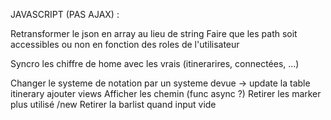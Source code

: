 JAVASCRIPT (PAS AJAX) :

Retransformer le json en array au lieu de string
Faire que les path soit accessibles ou non en fonction des roles de l'utilisateur

Syncro les chiffre de home avec les vrais (itinerarires, connectées, ...)

Changer le systeme de notation par un systeme devue -> update la table itinerary ajouter views
Afficher les chemin (func async ?)
Retirer les marker plus utilisé /new
Retirer la barlist quand input vide
